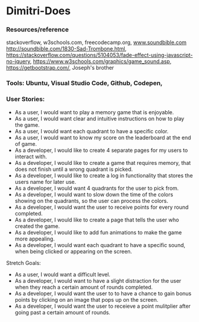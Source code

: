 # Dimitri-Does

### Resources/reference
stackoverflow, w3schools.com, freecodecamp.org, www.soundbible.com http://soundbible.com/1830-Sad-Trombone.html, https://stackoverflow.com/questions/5104053/fade-effect-using-javascript-no-jquery, https://www.w3schools.com/graphics/game_sound.asp, https://getbootstrap.com/, Joseph's brother  

### Tools: Ubuntu, Visual Studio Code, Github, Codepen, 

### User Stories:

* As a user, I would want to play a memory game that is enjoyable.
* As a user, I would want clear and intuitive instructions on how to play the game.
* As a user, I would want each quadrant to have a specific color.
* As a user, I would want to know my score on the leaderboard at the end of game.
* As a developer, I would like to create 4 separate pages for my users to interact with.
* As a developer, I would like to create a game that requires memory, that does not finish until a wrong quadrant is picked.
* As a developer, I would like to create a log in functionality that stores the users name for later use.
* As a developer, I would want 4 quadrants for the user to pick from. 
* As a developer, I would want to slow down the time of the colors showing on the quadrants, so the user can process the colors.
* As a developer, I would want the user to receive points for every round completed.
* As a developer, I would like to create a page that tells the user who created the game.
* As a developer, I would like to add fun animations to make the game more appealing. 
* As a developer, I would want each quadrant to have a specific sound, when being clicked or appearing on the screen.

Stretch Goals:
* As a user, I would want a difficult level.
* As a developer, I would want to have a slight distraction for the user when they reach a certain amount of rounds completed. 
* As a developer, I would want the user to to have a chance to gain bonus points by clicking on an image that pops up on the screen.
* As a developer, I would want the user to receieve a point mulitplier after going past a certain amount of rounds.
